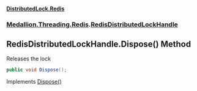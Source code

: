 #### [DistributedLock.Redis](README.md 'README')
### [Medallion.Threading.Redis](Medallion.Threading.Redis.md 'Medallion.Threading.Redis').[RedisDistributedLockHandle](RedisDistributedLockHandle.md 'Medallion.Threading.Redis.RedisDistributedLockHandle')

## RedisDistributedLockHandle.Dispose() Method

Releases the lock

```csharp
public void Dispose();
```

Implements [Dispose()](https://docs.microsoft.com/en-us/dotnet/api/System.IDisposable.Dispose 'System.IDisposable.Dispose')